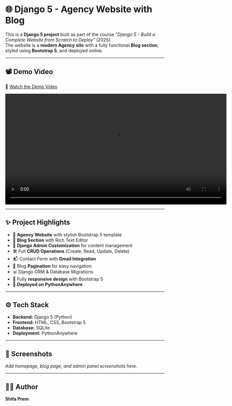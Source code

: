 # 🌐 Django 5 - Agency Website with Blog  

This is a **Django 5 project** built as part of the course *"Django 5 - Build a Complete Website from Scratch to Deploy"* (2025).  
The website is a **modern Agency site** with a fully functional **Blog section**, styled using **Bootstrap 5**, and deployed online.  

---

## 📽️ Demo Video  

🎥 [Watch the Demo Video](https://github.com/SHIFA-1517/Agency_website/blob/main/demo.mov)  

<video src="https://github.com/SHIFA-1517/Agency_website/blob/main/demo.mov" controls="controls" width="700">
  Your browser does not support the video tag.
</video>

---

## ✨ Project Highlights  

- 🏢 **Agency Website** with stylish Bootstrap 5 template  
- 📝 **Blog Section** with Rich Text Editor  
- 🔐 **Django Admin Customization** for content management  
- 🛠️ Full **CRUD Operations** (Create, Read, Update, Delete)  
- 📬 Contact Form with **Gmail Integration**  
- 📄 Blog **Pagination** for easy navigation  
- 📊 Django ORM & Database Migrations  
- 🎨 Fully **responsive design** with Bootstrap 5  
- 🚀 **Deployed on PythonAnywhere**  

---

## ⚙️ Tech Stack  

- **Backend:** Django 5 (Python)  
- **Frontend:** HTML, CSS, Bootstrap 5  
- **Database:** SQLite  
- **Deployment:** PythonAnywhere  

---

## 📸 Screenshots  

_Add homepage, blog page, and admin panel screenshots here._  

---

## 👩‍💻 Author  
**Shifa Prem**  
